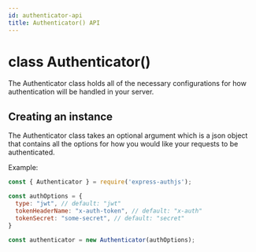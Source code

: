 ```yaml
---
id: authenticator-api
title: Authenticator() API
---
```


# class Authenticator()
The Authenticator class holds all of the necessary configurations for how authentication will be handled in your server.

## Creating an instance
The Authenticator class takes an optional argument which is a json object that contains all the options for how you would like your requests to be authenticated.

Example:
```js
const { Authenticator } = require('express-authjs');

const authOptions = {
  type: "jwt", // default: "jwt"
  tokenHeaderName: "x-auth-token", // default: "x-auth"
  tokenSecret: "some-secret", // default: "secret"
}

const authenticator = new Authenticator(authOptions);
```


